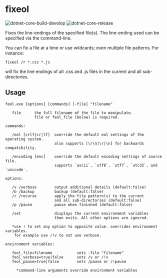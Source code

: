 # fixeol

![dotnet-core-build-develop](https://github.com/kodybrown/fixeol/workflows/dotnet-core-build/badge.svg)
![dotnet-core-release](https://github.com/kodybrown/fixeol/workflows/dotnet-core-release/badge.svg)

Fixes the line-endings of the specified file(s). The line-ending used can be specified via the command-line.

You can fix a file at a time or use wildcards; even multiple file patterns. For instance:

    fixeol /r *.css *.js

will fix the line endings of all .css and .js files in the current and all sub-directories.

## Usage

    feol.exe [options] [commands] [-file] "filename"

       file      the full filename of the file to manipulate.
                 file or feol_file (below) is required.

    commands:

       /eol [crlf|cr|lf]  override the default eol settings of the operating system.
                          also supports [\r\n|\r|\n] for backwards compatibility.

       /encoding [enc]    override the default encoding settings of source file.
                          supports `ascii`, `utf8`, `utf7`, `utc32`, and `unicode`.

    options:

       /v /verbose        output additional details (default:false)
       /b /backup         backup (default:false)
       /r /recurse        apply the file pattern(s) to the current
                          and all sub-directories (default:false)
       /p /pause          pause when finished (default:false)

       /set               displays the current environment variables
                          then exits. All other options are ignored.

       *use ! to set any option to opposite value. overrides environment variables.
        for example use /!v to not use verbose.

    environment variables:

       feol_file=filename           sets -file "filename"
       feol_verbose=true|false      sets /v or /!v
       feol_pause=true|false        sets /pause or /!pause

         *command-line arguments override environment variables
